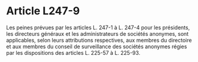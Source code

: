 # Article L247-9

Les peines prévues par les articles L. 247-1 à L. 247-4 pour les présidents, les directeurs généraux et les administrateurs de sociétés anonymes, sont applicables, selon leurs attributions respectives, aux membres du directoire et aux membres du conseil de surveillance des sociétés anonymes régies par les dispositions des articles L. 225-57 à L. 225-93.
